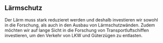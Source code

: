## Lärmschutz

Der Lärm muss stark reduzieret werden und deshalb investieren wir sowohl in die Forschung, als auch in den Ausbau von Lärmschutzwänden. Zudem möchten wir auf lange Sicht in die Forschung von Transportluftschiffen investieren, um den Verkehr von LKW und Güterzügen zu entlasten. 